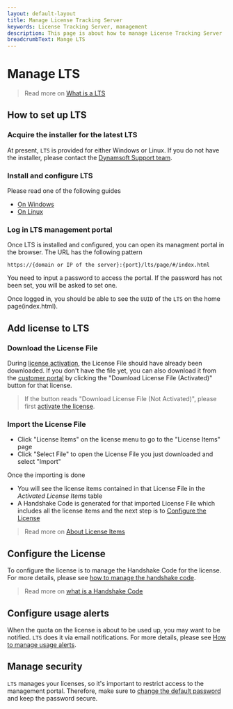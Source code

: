```yaml
---
layout: default-layout
title: Manage License Tracking Server
keywords: License Tracking Server, management
description: This page is about how to manage License Tracking Server
breadcrumbText: Mange LTS
---
```


# Manage LTS

> Read more on [What is a LTS]({{site.about}}terms.html#license-tracking-server)

## How to set up LTS

### Acquire the installer for the latest LTS

At present, `LTS` is provided for either Windows or Linux. If you do not have the installer, please contact the [Dynamsoft Support team](mailto:support@dynamsoft.com).

### Install and configure LTS

Please read one of the following guides

* [On Windows]({{site.selfhosting}}ltsonwindows.html)
* [On Linux]({{site.selfhosting}}ltsonlinux.html)

### Log in LTS management portal

Once LTS is installed and configured, you can open its managment portal in the browser. The URL has the following pattern

``` text
https://{domain or IP of the server}:{port}/lts/page/#/index.html
```

You need to input a password to access the portal. If the password has not been set, you will be asked to set one.

Once logged in, you should be able to see the `UUID` of the `LTS` on the home page(index.html).

## Add license to LTS

### Download the License File

During [license activation]({{site.selfhosting}}index.html#activate-the-license), the License File should have already been downloaded. If you don't have the file yet, you can also download it from the [customer portal](https://officecn.dynamsoft.com:808/customer/license/fullLicense) by clicking the "Download License File (Activated)" button for that license.

> If the button reads "Download License File (Not Activated)", please first [activate the license]({{site.selfhosting}}index.html#activate-the-license).

### Import the License File

* Click "License Items" on the license menu to go to the "License Items" page
* Click "Select File" to open the License File you just downloaded and select "Import"

Once the importing is done

* You will see the license items contained in that License File in the *Activated License Items* table
* A Handshake Code is generated for that imported License File which includes all the license items and the next step is to [Configure the License](#configure-the-license)

> Read more on [About License Items]({{site.common}}licenseitems.html)

## Configure the License

To configure the license is to manage the Handshake Code for the license. For more details, please see [how to manage the handshake code]({{site.common}}handshakeCodes.html).

> Read more on [what is a Handshake Code]({{site.about}}terms.html#handshake-code)

## Configure usage alerts

When the quota on the license is about to be used up, you may want to be notified. `LTS` does it via email notifications. For more details, please see [How to manage usage alerts]({{site.common}}usagealerttriggers.html).

## Manage security

`LTS` manages your licenses, so it's important to restrict access to the management portal. Therefore, make sure to [change the default password]({{site.selfhosting}}security.html#change-the-password) and keep the password secure.
